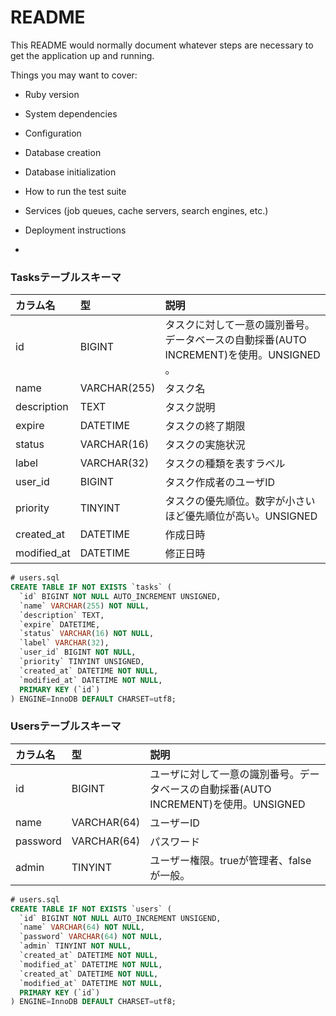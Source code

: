 # README

This README would normally document whatever steps are necessary to get the
application up and running.

Things you may want to cover:

* Ruby version

* System dependencies

* Configuration

* Database creation

* Database initialization

* How to run the test suite

* Services (job queues, cache servers, search engines, etc.)

* Deployment instructions

* 

### Tasksテーブルスキーマ

| カラム名 | 型 | 説明 |
|:--|:--|:--|
| id | BIGINT | タスクに対して一意の識別番号。データベースの自動採番(AUTO INCREMENT)を使用。UNSIGNED 。|
| name | VARCHAR(255) | タスク名 |
| description | TEXT | タスク説明 |
| expire | DATETIME | タスクの終了期限 |
| status | VARCHAR(16) | タスクの実施状況 |
| label | VARCHAR(32) | タスクの種類を表すラベル |
| user_id | BIGINT | タスク作成者のユーザID |
| priority | TINYINT | タスクの優先順位。数字が小さいほど優先順位が高い。UNSIGNED |
| created_at | DATETIME | 作成日時 |
| modified_at | DATETIME | 修正日時 |

```sql
# users.sql
CREATE TABLE IF NOT EXISTS `tasks` (
  `id` BIGINT NOT NULL AUTO_INCREMENT UNSIGNED,
  `name` VARCHAR(255) NOT NULL,
  `description` TEXT,
  `expire` DATETIME,
  `status` VARCHAR(16) NOT NULL,
  `label` VARCHAR(32),
  `user_id` BIGINT NOT NULL,
  `priority` TINYINT UNSIGNED,
  `created_at` DATETIME NOT NULL,
  `modified_at` DATETIME NOT NULL,
  PRIMARY KEY (`id`)
) ENGINE=InnoDB DEFAULT CHARSET=utf8;
```

### Usersテーブルスキーマ

| カラム名 | 型 | 説明 |
|:--|:--|:--|
| id | BIGINT | ユーザに対して一意の識別番号。データベースの自動採番(AUTO INCREMENT)を使用。UNSIGNED |
| name | VARCHAR(64) | ユーザーID |
| password | VARCHAR(64) | パスワード |
| admin | TINYINT | ユーザー権限。trueが管理者、falseが一般。 |

```sql
# users.sql
CREATE TABLE IF NOT EXISTS `users` (
  `id` BIGINT NOT NULL AUTO_INCREMENT UNSIGEND,
  `name` VARCHAR(64) NOT NULL,
  `password` VARCHAR(64) NOT NULL,
  `admin` TINYINT NOT NULL,
  `created_at` DATETIME NOT NULL,
  `modified_at` DATETIME NOT NULL,
  `created_at` DATETIME NOT NULL,
  `modified_at` DATETIME NOT NULL,
  PRIMARY KEY (`id`)
) ENGINE=InnoDB DEFAULT CHARSET=utf8;
```
